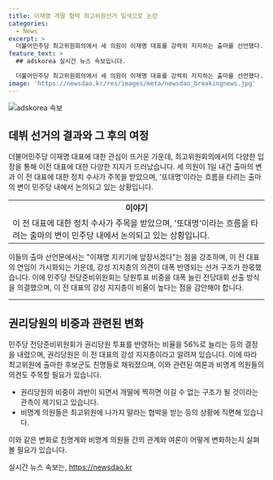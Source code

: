 ```yaml
---
title: 이재명 개딸 협박 최고위원선거 일색으로 논란
categories:
  - News
excerpt: >
  더불어민주당 최고위원회의에서 세 의원이 이재명 대표를 강력히 지지하는 출마를 선언했다. 이에 대해 강성 지지층의 표심을 호소하며 또대명 흐름을 타는 것으로 보인다. 또한, 권리당원 투표 비중 증대로 강성 지지층의 영향력이 크게 늘어나고 있는 상황이며, 친명계의 출마 역시 우려되고 있다. 협박 메시지를 받는 등의 압박에도 불구하고 친명들이 최고위원 후보에 이름을 올리는 가운데, 이 전 대표와의 관계가 선거 구도에 큰 영향을 미치고 있는 것으로 보인다.
feature_text: >
  ## adskorea 실시간 뉴스 속보입니다.

  더불어민주당 최고위원회의에서 세 의원이 이재명 대표를 강력히 지지하는 출마를 선언했다. 이에 대해 강성 지지층의 표심을 호소하며 또대명 흐름을 타는 것으로 보인다. 또한, 권리당원 투표 비중 증대로 강성 지지층의 영향력이 크게 늘어나고 있는 상황이며, 친명계의 출마 역시 우려되고 있다. 협박 메시지를 받는 등의 압박에도 불구하고 친명들이 최고위원 후보에 이름을 올리는 가운데, 이 전 대표와의 관계가 선거 구도에 큰 영향을 미치고 있는 것으로 보인다.
image: 'https://newsdao.kr/res/images/meta/newsdao_breakingnews.jpg'
---
```


<p><img src="https://newsdao.kr/res/images/meta/newsdao_breakingnews.jpg" alt="adskorea 속보" /></p>

<h2 data-ke-size="size26">데뷔 선거의 결과와 그 후의 여정</h2>

<p data-ke-size="size16">더불어민주당 이재명 대표에 대한 관심이 뜨거운 가운데, 최고위원회의에서의 다양한 입장을 통해 이전 대표에 대한 다양한 지지가 드러났습니다. 세 의원이 1일 내건 출마의 변과 이 전 대표에 대한 정치 수사가 주목을 받았으며, '또대명'이라는 흐름을 타려는 출마의 변이 민주당 내에서 논의되고 있는 상황입니다.</p>

<table>
  <tr>
    <td style="text-align: center; height: 17px;"><b>이야기</b></td>
  </tr>
  <tr>
    <td>이 전 대표에 대한 정치 수사가 주목을 받았으며, '또대명'이라는 흐름을 타려는 출마의 변이 민주당 내에서 논의되고 있는 상황입니다.</td>
  </tr>
</table>

<p data-ke-size="size16">이들의 출마 선언문에서는 "이재명 지키기에 앞장서겠다"는 점을 강조하며, 이 전 대표의 연임이 가시화되는 가운데, 강성 지지층의 의견이 대폭 반영되는 선거 구조가 한몫했습니다. 이에 민주당 전당준비위원회는 당원투표 비중을 대폭 늘린 전당대회 선출 방식을 의결했으며, 이 전 대표의 강성 지지층이 비율이 높다는 점을 감안해야 합니다.</p>

<hr />

<h2 data-ke-size="size26">권리당원의 비중과 관련된 변화</h2>

<p data-ke-size="size16">민주당 전당준비위원회가 권리당원 투표를 반영하는 비율을 56%로 늘리는 등의 결정을 내렸으며, 권리당원은 이 전 대표의 강성 지지층이라고 알려져 있습니다. 이에 따라 최고위원에 출마한 후보군도 친명들로 채워졌으며, 이와 관련된 여론과 비명계 의원들의 의견도 주목할 필요가 있습니다.</p>

<ul>
  <li>권리당원의 비중이 과반이 되면서 개딸에 찍히면 이길 수 없는 구조가 될 것이라는 관측이 제기되고 있습니다.</li>
  <li>비명계 의원들은 최고위원에 나가지 말라는 협박을 받는 등의 상황에 직면해 있습니다.</li>
</ul>

<p data-ke-size="size16">이와 같은 변화로 친명계와 비명계 의원들 간의 관계와 여론이 어떻게 변화하는지 살펴볼 필요가 있습니다.</p>
실시간 뉴스 속보는, <a href="https://newsdao.kr" rel="dofollow">https://newsdao.kr</a>


